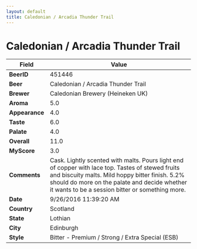 ```yaml
---
layout: default
title: Caledonian / Arcadia Thunder Trail
---
```


# Caledonian / Arcadia Thunder Trail

| Field         | Value     |
|---------------|-----------|
| **BeerID** | 451446 |
| **Beer** | Caledonian / Arcadia Thunder Trail |
| **Brewer** | Caledonian Brewery (Heineken UK) |
| **Aroma** | 5.0 |
| **Appearance** | 4.0 |
| **Taste** | 6.0 |
| **Palate** | 4.0 |
| **Overall** | 11.0 |
| **MyScore** | 3.0 |
| **Comments** | Cask. Lightly scented with malts. Pours light end of copper with lace top. Tastes of stewed fruits and biscuity malts. Mild hoppy bitter finish. 5.2% should do more on the palate and decide whether it wants to be a session bitter or something more. |
| **Date** | 9/26/2016 11:39:20 AM |
| **Country** | Scotland |
| **State** | Lothian |
| **City** | Edinburgh |
| **Style** | Bitter - Premium / Strong / Extra Special (ESB) |
